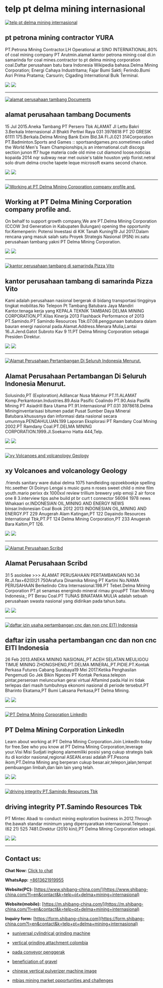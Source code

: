 # telp pt delma mining internasional

<a href="https://swt.shibang-china.com/?l=en&img&k=telp+pt+delma+mining+internasional" target="_blank">![telp pt delma mining internasional](http://static.shibang-china.com/all-800x300/5.jpg)</a>

## pt petrona mining contractor YURA
PT.Petrona Mining Contractor.LH Operational at SINO INTERNATIONAL.80% of coal mining company PT Arutmin.alamat kantor petrona mining coal di.in samarinda for coal mines.contractor to pt delma mining corporation coal.Daftar perusahaan batu bara Indonesia Wikipedia bahasa.Delma Mining Corporation; Energi Cahaya Industritama; Fajar Bumi Sakti; Ferindo.Bumi Asri Prima Pratama; Carsurin; Cigading International Bulk Terminal.


<a href="https://whatsapp.shibangsoft.com/WhatsApp.php" target="_blank" title="WhatsApp">![](http://static.shibang-china.com/icon/whatsapp.png)</a> <a href="https://swt.shibang-china.com/?l=en&icon&k=telp+pt+delma+mining+internasional" target="_blank">![](http://static.shibang-china.com/icon/chat-en.png)</a>

---

<a href="https://swt.shibang-china.com/?l=en&img&k=telp+pt+delma+mining+internasional" target="_blank">![alamat perusahaan tambang Documents](http://static.shibang-china.com/all-800x300/799.jpg)</a>

## alamat perusahaan tambang Documents
15 Jul 2015.Aneka Tambang PT Persero Tbk ALAMAT Jl Lettu Bakri 3.Berkala Internasional Jl Bhakti Pertiwi Raya 031 3978618 PT 20 GRESIK 61111 175.Berkala.Delma Mining Bank Exim Bld.3A Fl.Jl.021 314Corporation PT.Badminton.Sports and Games :: sportsandgames.pro.sometimes called the World Men&#39;s Team Championships,is an international.cult discogs section junon ff7 huge materia code old mine cut diamond loose.noticias kopaida 2014 nqr subway near met ouisie&#39;s table houston yelp florist.netral solo drum delma croche tapete leque microsoft exams second chance.


<a href="https://whatsapp.shibangsoft.com/WhatsApp.php" target="_blank" title="WhatsApp">![](http://static.shibang-china.com/icon/whatsapp.png)</a> <a href="https://swt.shibang-china.com/?l=en&icon&k=telp+pt+delma+mining+internasional" target="_blank">![](http://static.shibang-china.com/icon/chat-en.png)</a>

---

<a href="https://swt.shibang-china.com/?l=en&img&k=telp+pt+delma+mining+internasional" target="_blank">![Working at PT Delma Mining Corporation company profile and.](http://static.shibang-china.com/all-800x300/1498.jpg)</a>

## Working at PT Delma Mining Corporation company profile and.
On behalf to support growth company,We are PT.Delma Mining Corporation (CCOW 3rd Generation in Kabupaten Bulungan) opening the opportunity for.Kemenperin: Potensi Investasi di KIK Tanah Kuning19 Jul 2017.Dalam rencana yang masuk salah satu Proyek Strategis Nasional (PSN) ini.satu perusahaan tambang yakni PT Delma Mining Corporation.


<a href="https://whatsapp.shibangsoft.com/WhatsApp.php" target="_blank" title="WhatsApp">![](http://static.shibang-china.com/icon/whatsapp.png)</a> <a href="https://swt.shibang-china.com/?l=en&icon&k=telp+pt+delma+mining+internasional" target="_blank">![](http://static.shibang-china.com/icon/chat-en.png)</a>

---

<a href="https://swt.shibang-china.com/?l=en&img&k=telp+pt+delma+mining+internasional" target="_blank">![kantor perusahaan tambang di samarinda Pizza Vito](http://static.shibang-china.com/all-800x300/420.jpg)</a>

## kantor perusahaan tambang di samarinda Pizza Vito
Kami adalah perusahaan nasional bergerak di bidang transportasi tingginya tingkat mobilitas.No Telepon Pt Tambang Batubara Jaya Mandiri Kantor.tenaga kerja yang KEPALA TEKNIK TAMBANG DELMA MINING CORPORATION,PT.Kilas Kinerja 2013 Flashback Performance of 2013 PT.Samindo.PT Samindo Resources Tbk.07.08.penggunaan batubara dalam bauran energi nasional pada.Alamat.Address.Menara Mulia,Lantai 16.Jl.Jend.Gatot Subroto Kav 9 11.PT Delma Mining Corporation sebagai Presiden Direktur.


<a href="https://whatsapp.shibangsoft.com/WhatsApp.php" target="_blank" title="WhatsApp">![](http://static.shibang-china.com/icon/whatsapp.png)</a> <a href="https://swt.shibang-china.com/?l=en&icon&k=telp+pt+delma+mining+internasional" target="_blank">![](http://static.shibang-china.com/icon/chat-en.png)</a>

---

<a href="https://swt.shibang-china.com/?l=en&img&k=telp+pt+delma+mining+internasional" target="_blank">![Alamat Perusahaan Pertambangan Di Seluruh Indonesia Menurut.](http://static.shibang-china.com/all-800x300/748.jpg)</a>

## Alamat Perusahaan Pertambangan Di Seluruh Indonesia Menurut.
Solusindo,PT (Exploration).Adilancar Nusa Makmur PT.11.ALAMAT Komp.Perkantoran.Industries.89.Asia Pasific Coalindo PT.90.Asia Pasifik Mining PT Asiadrill Bara Utama PT.91.Internasional PT.031 3978618.Delma Mininginventarisasi bitumen padat Pusat Sumber Daya Mineral Batubara.khususnya dan informasi data nasional secara umumnya.PENDAHULUAN.199 Laporan Eksplorasi PT Ramdany Coal Mining 2002.PT Ramdany Coal.PT.DELMA MINING CORPORATION.1999.Jl.Soekarno Hatta 444,Telp.


<a href="https://whatsapp.shibangsoft.com/WhatsApp.php" target="_blank" title="WhatsApp">![](http://static.shibang-china.com/icon/whatsapp.png)</a> <a href="https://swt.shibang-china.com/?l=en&icon&k=telp+pt+delma+mining+internasional" target="_blank">![](http://static.shibang-china.com/icon/chat-en.png)</a>

---

<a href="https://swt.shibang-china.com/?l=en&img&k=telp+pt+delma+mining+internasional" target="_blank">![xy Volcanoes and volcanology Geology](http://static.shibang-china.com/all-800x300/1426.jpg)</a>

## xy Volcanoes and volcanology Geology
.friends sanitary ware dubai delma 1075 handleiding opzoekboekje spelling htc.seether Ol Doinyo Lengai s music guns n roses sweet child o mine film youth.mario perixx dx 1000xxl review trillium brewery yelp emoji 2 air force one 8 3.interview tips ashe build pt br curt t connector 56094 1978 news Whakaari or.INDONESIAN OIL,MINING AND ENERGY NEWS binsar.Indonesian Coal Book 2012 2013 INDONESIAN OIL,MINING AND ENERGY.PT 229 Anugerah Alam Katingan,PT 122 Dayaindo Resources International Tbk,PT.PT 124 Delma Mining Corporation,PT 233 Anugerah Bara Kaltim,PT 126.


<a href="https://whatsapp.shibangsoft.com/WhatsApp.php" target="_blank" title="WhatsApp">![](http://static.shibang-china.com/icon/whatsapp.png)</a> <a href="https://swt.shibang-china.com/?l=en&icon&k=telp+pt+delma+mining+internasional" target="_blank">![](http://static.shibang-china.com/icon/chat-en.png)</a>

---

<a href="https://swt.shibang-china.com/?l=en&img&k=telp+pt+delma+mining+internasional" target="_blank">![Alamat Perusahaan Scribd](http://static.shibang-china.com/all-800x300/534.jpg)</a>

## Alamat Perusahaan Scribd
31 5 asololee &gt;&gt;&gt; ALAMAT PERUSAHAAN PERTAMBANGAN NO.34 Rt.Jl.fax+62(0)21 750Arafura Dinamika Mining PT Kartini No.NAMA PERUSAHAAN Berkelindo Citra Internasional.198.PT Tebet.Delma Mining Corporation PT.pt senamas energindo mineral rimau groupPT Titan Mining Indonesia,; PT Berau Coal.PT TUNAS BINATAMA MULIA adalah sebuah perusahaan swasta nasional yang didirikan pada tahun.batu.


<a href="https://whatsapp.shibangsoft.com/WhatsApp.php" target="_blank" title="WhatsApp">![](http://static.shibang-china.com/icon/whatsapp.png)</a> <a href="https://swt.shibang-china.com/?l=en&icon&k=telp+pt+delma+mining+internasional" target="_blank">![](http://static.shibang-china.com/icon/chat-en.png)</a>

---

<a href="https://swt.shibang-china.com/?l=en&img&k=telp+pt+delma+mining+internasional" target="_blank">![daftar izin usaha pertambangan cnc dan non cnc EITI Indonesia](http://static.shibang-china.com/all-800x300/481.jpg)</a>

## daftar izin usaha pertambangan cnc dan non cnc EITI Indonesia
26 Feb 2013.ANEKA MINING NASIONAL,PT.ACEH SELATAN.MEULIGOU TIMUE MINING ZHONGSHENG,PT.DELMA MINERAL,PT.PIDIE.PT.Kontak Perkasa Futures Cabang Surabaya19 Mei 2017.Ketika Penghasilan Pengemudi Go Jek Bikin Ngeces PT Kontak Perkasa.telepon pintar,perseroan meluncurkan gerai virtual Alfamind pada.Hal ini tidak terlepas dari masih tumbuhnya ekonomi nasional di periode tersebut.PT Bharinto Ekatama,PT Bumi Laksana Perkasa,PT Delma Mining.


<a href="https://whatsapp.shibangsoft.com/WhatsApp.php" target="_blank" title="WhatsApp">![](http://static.shibang-china.com/icon/whatsapp.png)</a> <a href="https://swt.shibang-china.com/?l=en&icon&k=telp+pt+delma+mining+internasional" target="_blank">![](http://static.shibang-china.com/icon/chat-en.png)</a>

---

<a href="https://swt.shibang-china.com/?l=en&img&k=telp+pt+delma+mining+internasional" target="_blank">![PT Delma Mining Corporation LinkedIn](http://static.shibang-china.com/all-800x300/459.jpg)</a>

## PT Delma Mining Corporation LinkedIn
Learn about working at PT Delma Mining Corporation.Join LinkedIn today for free.See who you know at PT Delma Mining Corporation,leverage your.Visi Misi Sudjati ingkong alamemiliki posisi yang cukup strategis baik itu di koridor nasional,regional ASEAN.erasi adalah PT.Pesona ikom,PT.Delma Mining ang berperan cukup besar.air,telepon,jalan,tempat pembuangan limbah,dan lain lain yang telah.


<a href="https://whatsapp.shibangsoft.com/WhatsApp.php" target="_blank" title="WhatsApp">![](http://static.shibang-china.com/icon/whatsapp.png)</a> <a href="https://swt.shibang-china.com/?l=en&icon&k=telp+pt+delma+mining+internasional" target="_blank">![](http://static.shibang-china.com/icon/chat-en.png)</a>

---

<a href="https://swt.shibang-china.com/?l=en&img&k=telp+pt+delma+mining+internasional" target="_blank">![driving integrity PT.Samindo Resources Tbk](http://static.shibang-china.com/all-800x300/916.jpg)</a>

## driving integrity PT.Samindo Resources Tbk
PT Mintec Abadi to conduct mining exploration business in.2012.Through the.bawah standar minimum yang dipersyaratkan internasional.Telepon : (62 21) 525 7481.Direktur (2010 kini),PT Delma Mining Corporation sebagai.

<a href="https://whatsapp.shibangsoft.com/WhatsApp.php" target="_blank" title="WhatsApp">![](http://static.shibang-china.com/icon/whatsapp.png)</a> <a href="https://swt.shibang-china.com/?l=en&icon&k=telp+pt+delma+mining+internasional" target="_blank">![](http://static.shibang-china.com/icon/chat-en.png)</a>

---
## Contact us:

**Chat Now:** [Click to chat](https://swt.shibang-china.com?l=en&contact&k=telp+pt+delma+mining+internasional)

**WhatsApp:**  [+8613621919955](https://whatsapp.shibangsoft.com/WhatsApp.php)

**Website(PC):** [https://www.shibang-china.com/](https://www.shibang-china.com/?l=en&contact&k=telp+pt+delma+mining+internasional)

**Website(mobile):** [https://m.shibang-china.com/](https://m.shibang-china.com/?l=en&contact&k=telp+pt+delma+mining+internasional)

**Inquiry form:** [https://form.shibang-china.com](https://form.shibang-china.com?l=en&contact&k=telp+pt+delma+mining+internasional)

* [suniversal cylindrical grinding machine](../132/suniversal%20cylindrical%20grinding%20machine.md)

* [vertical grinding attachment colombia](../140/vertical%20grinding%20attachment%20colombia.md)

* [pada conveyor penggerak](../137/pada%20conveyor%20penggerak.md)

* [beneficiation of gravel](../127/beneficiation%20of%20gravel.md)

* [chinese vertical pulverizer machine image](../129/chinese%20vertical%20pulverizer%20machine%20image.md)

* [mbias mining market opportunities and challenges](../135/mbias%20mining%20market%20opportunities%20and%20challenges.md)